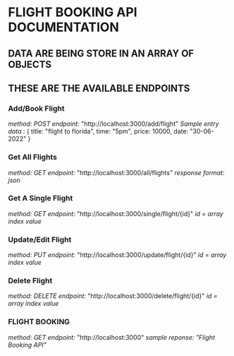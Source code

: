 # FLIGHT BOOKING API DOCUMENTATION

## DATA ARE BEING STORE IN AN ARRAY OF OBJECTS ##

## THESE ARE THE AVAILABLE ENDPOINTS ##

### Add/Book Flight ###
*method: POST*
*endpoint:* "http://localhost:3000/add/flight"
*Sample entry data* : {
        title: "flight to florida",
        time: "5pm",
        price: 10000,
        date: "30-06-2022"
    }

### Get All Flights ###
*method: GET*
*endpoint:* "http://localhost:3000/all/flights"
*response format: json*

### Get A Single Flight ###
*method: GET*
*endpoint:* "http://localhost:3000/single/flight/{id}"
*id = array index value*

### Update/Edit Flight ###
*method: PUT*
*endpoint:* "http://localhost:3000/update/flight/{id}"
*id = array index value*

### Delete Flight ###
*method: DELETE*
*endpoint:* "http://localhost:3000/delete/flight/{id}"
*id = array index value*

### FLIGHT BOOKING ###
*method: GET*
*endpoint:* "http://localhost:3000"
*sample reponse: "Flight Booking API"*